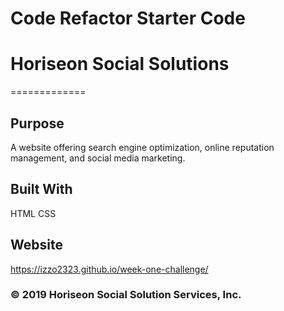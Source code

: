# Code Refactor Starter Code

# Horiseon Social Solutions
=============

## Purpose
A website offering search engine optimization, online reputation management, and social media marketing.

## Built With
HTML
CSS

## Website 
https://izzo2323.github.io/week-one-challenge/

### &copy; 2019 Horiseon Social Solution Services, Inc.
